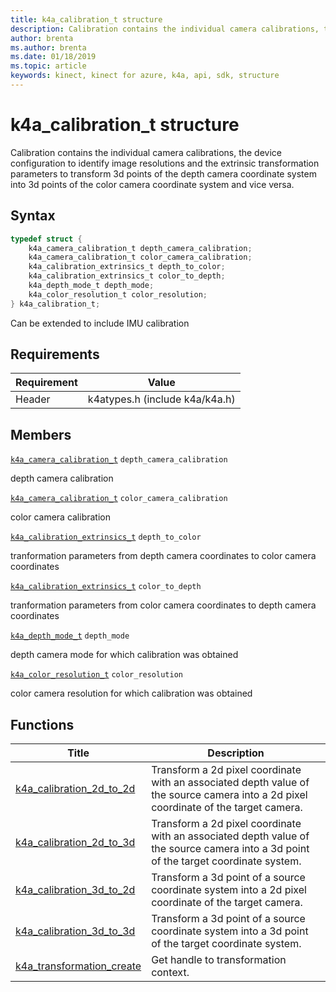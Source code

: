 ```yaml
---
title: k4a_calibration_t structure
description: Calibration contains the individual camera calibrations, the device configuration to identify image resolutions and the extrinsic transformation parameters to transform 3d points of the depth camera coordinate system into 3d points of the color camera coordinate system and vice versa. 
author: brenta
ms.author: brenta
ms.date: 01/18/2019
ms.topic: article
keywords: kinect, kinect for azure, k4a, api, sdk, structure
---
```

# k4a_calibration_t structure

Calibration contains the individual camera calibrations, the device configuration to identify image resolutions and the extrinsic transformation parameters to transform 3d points of the depth camera coordinate system into 3d points of the color camera coordinate system and vice versa. 

## Syntax

```C
typedef struct {
    k4a_camera_calibration_t depth_camera_calibration;
    k4a_camera_calibration_t color_camera_calibration;
    k4a_calibration_extrinsics_t depth_to_color;
    k4a_calibration_extrinsics_t color_to_depth;
    k4a_depth_mode_t depth_mode;
    k4a_color_resolution_t color_resolution;
} k4a_calibration_t;
```
Can be extended to include IMU calibration

## Requirements

Requirement | Value
------------|--------------------------------
 Header | k4atypes.h (include k4a/k4a.h) 


## Members

[`k4a_camera_calibration_t`](~/api/0.6.0/k4a-camera-calibration-t.md) `depth_camera_calibration`

depth camera calibration 

[`k4a_camera_calibration_t`](~/api/0.6.0/k4a-camera-calibration-t.md) `color_camera_calibration`

color camera calibration 

[`k4a_calibration_extrinsics_t`](~/api/0.6.0/k4a-calibration-extrinsics-t.md) `depth_to_color`

tranformation parameters from depth camera coordinates to color camera coordinates 

[`k4a_calibration_extrinsics_t`](~/api/0.6.0/k4a-calibration-extrinsics-t.md) `color_to_depth`

tranformation parameters from color camera coordinates to depth camera coordinates 

[`k4a_depth_mode_t`](~/api/0.6.0/k4a-depth-mode-t.md) `depth_mode`

depth camera mode for which calibration was obtained 

[`k4a_color_resolution_t`](~/api/0.6.0/k4a-color-resolution-t.md) `color_resolution`

color camera resolution for which calibration was obtained 

## Functions

|  Title | Description |
|--------|-------------|
| [k4a_calibration_2d_to_2d](~/api/0.6.0/k4a-calibration-2d-to-2d.md) | Transform a 2d pixel coordinate with an associated depth value of the source camera into a 2d pixel coordinate of the target camera.  |
| [k4a_calibration_2d_to_3d](~/api/0.6.0/k4a-calibration-2d-to-3d.md) | Transform a 2d pixel coordinate with an associated depth value of the source camera into a 3d point of the target coordinate system.  |
| [k4a_calibration_3d_to_2d](~/api/0.6.0/k4a-calibration-3d-to-2d.md) | Transform a 3d point of a source coordinate system into a 2d pixel coordinate of the target camera.  |
| [k4a_calibration_3d_to_3d](~/api/0.6.0/k4a-calibration-3d-to-3d.md) | Transform a 3d point of a source coordinate system into a 3d point of the target coordinate system.  |
| [k4a_transformation_create](~/api/0.6.0/k4a-transformation-create.md) | Get handle to transformation context.  |

